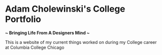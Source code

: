 # Adam Cholewinski's College Portfolio
<p align="center">

<b>  ~ Bringing Life From A Designers Mind ~       </b><br>


This is a website of my current things worked on during my
College career at Columbia College Chicago
